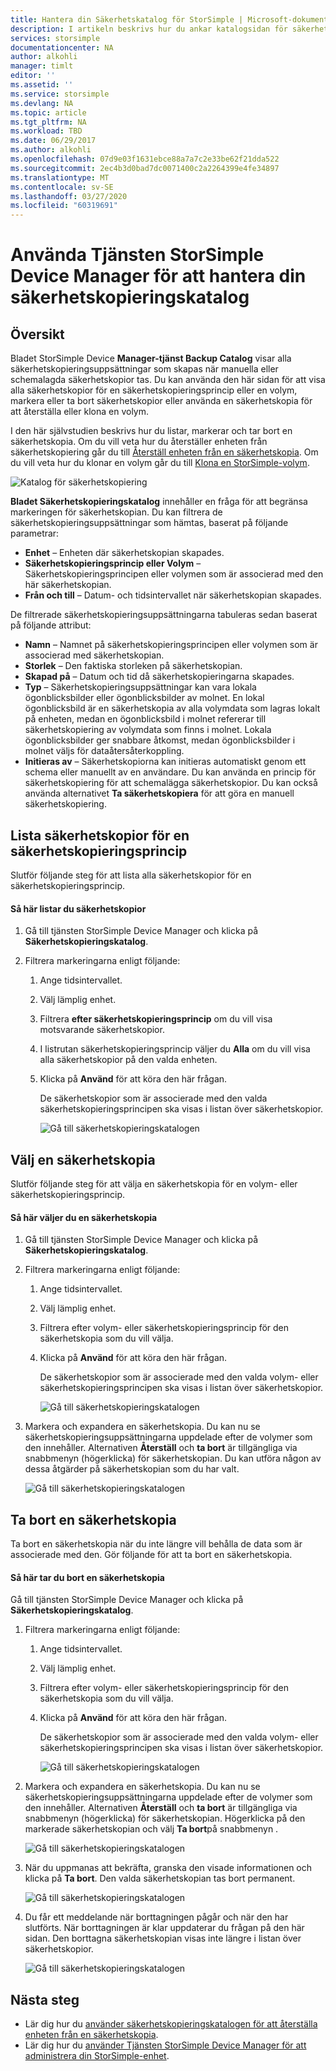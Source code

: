 ```yaml
---
title: Hantera din Säkerhetskatalog för StorSimple | Microsoft-dokument
description: I artikeln beskrivs hur du ankar katalogsidan för säkerhetskopiering av Tjänsten StorSimple Device Manager för att lista, välja och ta bort säkerhetskopior.
services: storsimple
documentationcenter: NA
author: alkohli
manager: timlt
editor: ''
ms.assetid: ''
ms.service: storsimple
ms.devlang: NA
ms.topic: article
ms.tgt_pltfrm: NA
ms.workload: TBD
ms.date: 06/29/2017
ms.author: alkohli
ms.openlocfilehash: 07d9e03f1631ebce88a7a7c2e33be62f21dda522
ms.sourcegitcommit: 2ec4b3d0bad7dc0071400c2a2264399e4fe34897
ms.translationtype: MT
ms.contentlocale: sv-SE
ms.lasthandoff: 03/27/2020
ms.locfileid: "60319691"
---
```

# <a name="use-the-storsimple-device-manager-service-to-manage-your-backup-catalog"></a>Använda Tjänsten StorSimple Device Manager för att hantera din säkerhetskopieringskatalog
## <a name="overview"></a>Översikt
Bladet StorSimple Device **Manager-tjänst Backup Catalog** visar alla säkerhetskopieringsuppsättningar som skapas när manuella eller schemalagda säkerhetskopior tas. Du kan använda den här sidan för att visa alla säkerhetskopior för en säkerhetskopieringsprincip eller en volym, markera eller ta bort säkerhetskopior eller använda en säkerhetskopia för att återställa eller klona en volym.

I den här självstudien beskrivs hur du listar, markerar och tar bort en säkerhetskopia. Om du vill veta hur du återställer enheten från säkerhetskopiering går du till [Återställ enheten från en säkerhetskopia](storsimple-8000-restore-from-backup-set-u2.md). Om du vill veta hur du klonar en volym går du till [Klona en StorSimple-volym](storsimple-8000-clone-volume-u2.md).

![Katalog för säkerhetskopiering](./media/storsimple-8000-manage-backup-catalog/bucatalog.png) 

**Bladet Säkerhetskopieringskatalog** innehåller en fråga för att begränsa markeringen för säkerhetskopian. Du kan filtrera de säkerhetskopieringsuppsättningar som hämtas, baserat på följande parametrar:

* **Enhet** – Enheten där säkerhetskopian skapades.
* **Säkerhetskopieringsprincip eller Volym** – Säkerhetskopieringsprincipen eller volymen som är associerad med den här säkerhetskopian.
* **Från och till** – Datum- och tidsintervallet när säkerhetskopian skapades.

De filtrerade säkerhetskopieringsuppsättningarna tabuleras sedan baserat på följande attribut:

* **Namn** – Namnet på säkerhetskopieringsprincipen eller volymen som är associerad med säkerhetskopian.
* **Storlek** – Den faktiska storleken på säkerhetskopian.
* **Skapad på** – Datum och tid då säkerhetskopieringarna skapades. 
* **Typ** – Säkerhetskopieringsuppsättningar kan vara lokala ögonblicksbilder eller ögonblicksbilder av molnet. En lokal ögonblicksbild är en säkerhetskopia av alla volymdata som lagras lokalt på enheten, medan en ögonblicksbild i molnet refererar till säkerhetskopiering av volymdata som finns i molnet. Lokala ögonblicksbilder ger snabbare åtkomst, medan ögonblicksbilder i molnet väljs för dataåtersåterkoppling.
* **Initieras av** – Säkerhetskopiorna kan initieras automatiskt genom ett schema eller manuellt av en användare. Du kan använda en princip för säkerhetskopiering för att schemalägga säkerhetskopior. Du kan också använda alternativet **Ta säkerhetskopiera** för att göra en manuell säkerhetskopiering.

## <a name="list-backup-sets-for-a-backup-policy"></a>Lista säkerhetskopior för en säkerhetskopieringsprincip
Slutför följande steg för att lista alla säkerhetskopior för en säkerhetskopieringsprincip.

#### <a name="to-list-backup-sets"></a>Så här listar du säkerhetskopior
1. Gå till tjänsten StorSimple Device Manager och klicka på **Säkerhetskopieringskatalog**.

2. Filtrera markeringarna enligt följande:
   
   1. Ange tidsintervallet.
   2. Välj lämplig enhet.
   3. Filtrera **efter säkerhetskopieringsprincip** om du vill visa motsvarande säkerhetskopior.
   3. I listrutan säkerhetskopieringsprincip väljer du **Alla** om du vill visa alla säkerhetskopior på den valda enheten.
   4. Klicka på **Använd** för att köra den här frågan.
      
      De säkerhetskopior som är associerade med den valda säkerhetskopieringsprincipen ska visas i listan över säkerhetskopior.

      ![Gå till säkerhetskopieringskatalogen](./media/storsimple-8000-manage-backup-catalog/bucatalog1.png)

## <a name="select-a-backup-set"></a>Välj en säkerhetskopia
Slutför följande steg för att välja en säkerhetskopia för en volym- eller säkerhetskopieringsprincip.

#### <a name="to-select-a-backup-set"></a>Så här väljer du en säkerhetskopia
1. Gå till tjänsten StorSimple Device Manager och klicka på **Säkerhetskopieringskatalog**.
2. Filtrera markeringarna enligt följande:
   
   1. Ange tidsintervallet. 
   2. Välj lämplig enhet. 
   3. Filtrera efter volym- eller säkerhetskopieringsprincip för den säkerhetskopia som du vill välja.
   4. Klicka på **Använd** för att köra den här frågan.
      
      De säkerhetskopior som är associerade med den valda volym- eller säkerhetskopieringsprincipen ska visas i listan över säkerhetskopior.

      ![Gå till säkerhetskopieringskatalogen](./media/storsimple-8000-manage-backup-catalog/bucatalog1.png)

3. Markera och expandera en säkerhetskopia. Du kan nu se säkerhetskopieringsuppsättningarna uppdelade efter de volymer som den innehåller. Alternativen **Återställ** och **ta bort** är tillgängliga via snabbmenyn (högerklicka) för säkerhetskopian. Du kan utföra någon av dessa åtgärder på säkerhetskopian som du har valt.

    ![Gå till säkerhetskopieringskatalogen](./media/storsimple-8000-manage-backup-catalog/bucatalog2.png)

## <a name="delete-a-backup-set"></a>Ta bort en säkerhetskopia
Ta bort en säkerhetskopia när du inte längre vill behålla de data som är associerade med den. Gör följande för att ta bort en säkerhetskopia.

#### <a name="to-delete-a-backup-set"></a>Så här tar du bort en säkerhetskopia
 Gå till tjänsten StorSimple Device Manager och klicka på **Säkerhetskopieringskatalog**.
1. Filtrera markeringarna enligt följande:
   
   1. Ange tidsintervallet. 
   2. Välj lämplig enhet. 
   3. Filtrera efter volym- eller säkerhetskopieringsprincip för den säkerhetskopia som du vill välja.
   4. Klicka på **Använd** för att köra den här frågan.
      
      De säkerhetskopior som är associerade med den valda volym- eller säkerhetskopieringsprincipen ska visas i listan över säkerhetskopior.

      ![Gå till säkerhetskopieringskatalogen](./media/storsimple-8000-manage-backup-catalog/bucatalog1.png)

1. Markera och expandera en säkerhetskopia. Du kan nu se säkerhetskopieringsuppsättningarna uppdelade efter de volymer som den innehåller. Alternativen **Återställ** och **ta bort** är tillgängliga via snabbmenyn (högerklicka) för säkerhetskopian. Högerklicka på den markerade säkerhetskopian och välj **Ta bort**på snabbmenyn .

    ![Gå till säkerhetskopieringskatalogen](./media/storsimple-8000-manage-backup-catalog/bucatalog3.png)

1. När du uppmanas att bekräfta, granska den visade informationen och klicka på **Ta bort**. Den valda säkerhetskopian tas bort permanent.

    ![Gå till säkerhetskopieringskatalogen](./media/storsimple-8000-manage-backup-catalog/bucatalog4.png)  

1. Du får ett meddelande när borttagningen pågår och när den har slutförts. När borttagningen är klar uppdaterar du frågan på den här sidan. Den borttagna säkerhetskopian visas inte längre i listan över säkerhetskopior.

    ![Gå till säkerhetskopieringskatalogen](./media/storsimple-8000-manage-backup-catalog/bucatalog7.png)

## <a name="next-steps"></a>Nästa steg
* Lär dig hur du [använder säkerhetskopieringskatalogen för att återställa enheten från en säkerhetskopia](storsimple-8000-restore-from-backup-set-u2.md).
* Lär dig hur du [använder Tjänsten StorSimple Device Manager för att administrera din StorSimple-enhet](storsimple-8000-manager-service-administration.md).

